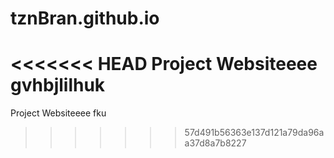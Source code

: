 # tznBran.github.io
<<<<<<< HEAD
Project Websiteeee
gvhbjlilhuk
=======
Project Websiteeee fku
>>>>>>> 57d491b56363e137d121a79da96aa37d8a7b8227
